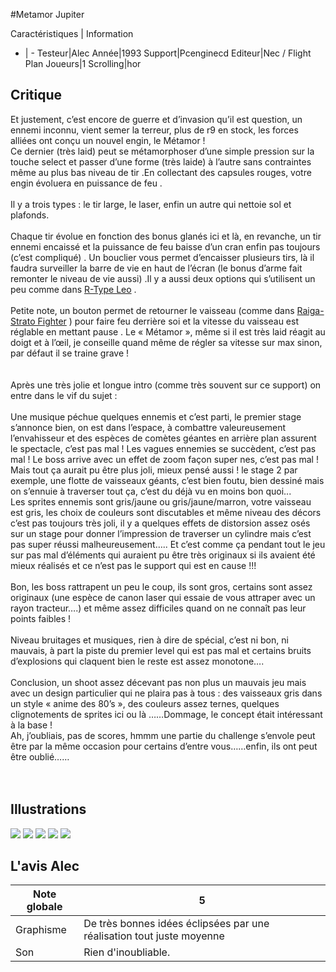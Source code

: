 #Metamor Jupiter

Caractéristiques | Information
- | -
Testeur|Alec
Année|1993
Support|Pcenginecd
Editeur|Nec / Flight Plan
Joueurs|1
Scrolling|hor

## Critique
Et justement, c’est encore de guerre et d’invasion qu’il est question, un ennemi inconnu, vient semer la terreur, plus de r9 en stock, les forces alliées ont conçu un nouvel engin, le Métamor !<br/>Ce dernier (très laid) peut se métamorphoser d’une simple pression sur la touche select et passer d’une forme (très laide) à l’autre sans contraintes même au plus bas niveau de tir .En collectant des capsules rouges, votre engin évoluera en puissance de feu .<br/><br/>Il y a trois types : le tir large, le laser, enfin un autre qui nettoie sol et plafonds.<br/><br/>Chaque tir évolue en fonction des bonus glanés ici et là,  en revanche, un tir ennemi encaissé et la puissance de feu baisse d’un cran enfin pas toujours (c’est compliqué) . Un bouclier vous permet d’encaisser plusieurs tirs, là il faudra surveiller la barre de vie en haut de l’écran (le bonus d’arme fait remonter le niveau de vie aussi) .Il y a aussi deux options qui s’utilisent un peu comme dans <a href="index.php?page=fiche&id=21">R-Type Leo</a> .<br/><br/>Petite note, un bouton permet de retourner le vaisseau (comme dans <a href="index.php?page=fiche&id=790"> Raiga-Strato Fighter</a> ) pour faire feu derrière soi et la vitesse du vaisseau est réglable en mettant pause . Le « Métamor », même si il est très laid réagit au doigt et à l’œil, je conseille quand même de régler sa vitesse sur max sinon, par défaut il se traine grave !<br/><br/><br/>Après une très jolie et longue intro (comme très souvent sur ce support) on entre dans le vif du sujet :<br/><br/>Une musique péchue quelques ennemis et c’est parti, le premier stage s’annonce bien, on est dans l’espace, à combattre valeureusement l’envahisseur et des espèces de comètes géantes en arrière plan assurent le spectacle, c’est pas mal ! Les vagues ennemies se succèdent, c’est pas mal ! Le boss arrive avec un effet de zoom façon super nes, c’est pas mal !<br/>Mais tout ça aurait pu être plus joli, mieux pensé aussi ! le stage 2 par exemple, une flotte de vaisseaux géants, c’est bien foutu, bien dessiné mais on s’ennuie à traverser tout ça, c’est du déjà vu en moins bon quoi... <br/>Les sprites ennemis sont gris/jaune ou gris/jaune/marron, votre vaisseau est gris, les choix de couleurs sont discutables  et même niveau des décors  c’est pas toujours très joli, il y a quelques effets de distorsion assez osés sur un stage pour donner l’impression de traverser un cylindre mais c’est pas super réussi malheureusement….. Et  c’est comme ça pendant tout le jeu  sur pas mal d’éléments qui auraient pu être très originaux si ils avaient été mieux réalisés et ce n’est pas le support qui est en cause !!!<br/><br/>Bon, les boss rattrapent  un peu le coup, ils sont gros, certains sont assez originaux (une espèce de canon laser  qui essaie de vous attraper avec un rayon tracteur….) et même assez difficiles quand on ne connaît pas leur points faibles !<br/><br/>Niveau bruitages et musiques, rien à dire de spécial, c’est ni bon, ni mauvais, à part la piste du premier level qui est pas mal et certains bruits d’explosions qui claquent bien le reste est assez monotone….<br/><br/>Conclusion, un shoot assez décevant pas non plus un mauvais jeu mais avec un design particulier qui ne plaira pas à tous : des vaisseaux gris dans un style « anime des 80’s », des couleurs assez  ternes, quelques clignotements de sprites ici ou là ……Dommage, le concept était intéressant à la base !<br/>Ah, j’oubliais, pas de scores, hmmm une partie du challenge s’envole peut être par la même occasion pour certains d’entre vous……enfin, ils ont peut être oublié…… <br/><br/><br/>

## Illustrations
![](http://www.shmup.com/images/thumbs/img_fiche_1_1298.png)
![](http://www.shmup.com/images/thumbs/img_fiche_2_1298.png)
![](http://www.shmup.com/images/thumbs/img_fiche_3_1298.png)
![](http://www.shmup.com/images/thumbs/img_fiche_4_1298.png)
![](http://www.shmup.com/images/thumbs/img_fiche_5_1298.png)

## L'avis Alec
Note globale|5
-|-
Graphisme|De très bonnes idées éclipsées par une réalisation tout juste moyenne
Son|Rien d'inoubliable.

